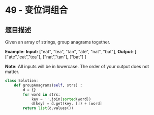 # 49 - 变位词组合

## 题目描述
Given an array of strings, group anagrams together.

**Example:**
**Input:** ["eat", "tea", "tan", "ate", "nat", "bat"],
**Output:**
[
  ["ate","eat","tea"],
  ["nat","tan"],
  ["bat"]
]

**Note:**
All inputs will be in lowercase.
The order of your output does not matter.


```python
class Solution:
    def groupAnagrams(self, strs) :
        d = {}
        for word in strs:
            key = ''.join(sorted(word))
            d[key] = d.get(key, []) + [word]
        return list(d.values())
```